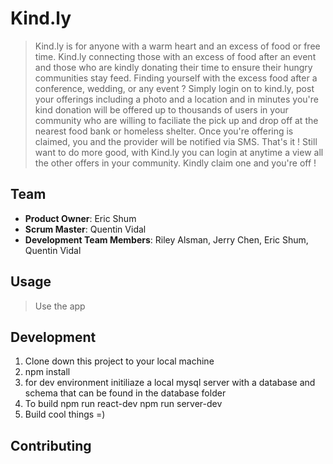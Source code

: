 # Kind.ly

> Kind.ly is for anyone with a warm heart and an excess of food or free time. Kind.ly connecting those with an excess of food after an event and those who are kindly donating their time to ensure their hungry communities stay feed. Finding yourself with the excess food after a conference, wedding, or
  any event ? Simply login on to kind.ly, post your offerings including a photo and a location and in minutes you're kind donation will be offered up to thousands of users in your community who are willing to faciliate the pick up and drop off at the nearest food bank or homeless shelter. Once you're offering is claimed, you and the provider will be notified via SMS. That's it ! Still want to do more good, with Kind.ly you can login at anytime a view all the other offers in your community. Kindly claim one and you're off ! 

## Team

  - __Product Owner__: Eric Shum
  - __Scrum Master__: Quentin Vidal
  - __Development Team Members__: Riley Alsman, Jerry Chen, Eric Shum, Quentin Vidal


## Usage

> Use the app


## Development

1. Clone down this project to your local machine
2. npm install 
3. for dev environment initiliaze a local mysql server with a database and schema that can be found
   in the database folder
4. To build
           npm run react-dev
           npm run server-dev
5. Build cool things =) 



## Contributing


